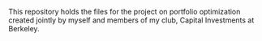 This repository holds the files for the project on portfolio optimization created jointly by myself and members of my club, Capital Investments at Berkeley.
